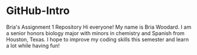 # GitHub-Intro
Bria's Assignment 1 Repository
Hi everyone! My name is Bria Woodard. I am a senior honors biology major with minors in chemistry and Spanish from Houston, Texas. I hope to improve my coding skills this semester and learn a lot while having fun!
